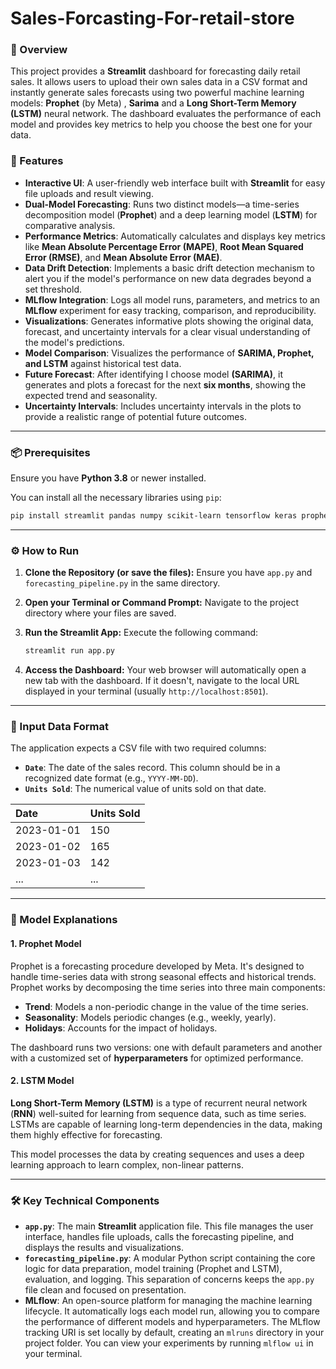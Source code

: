 # Sales-Forcasting-For-retail-store

### 🎯 Overview

This project provides a **Streamlit** dashboard for forecasting daily retail sales. It allows users to upload their own sales data in a CSV format and instantly generate sales forecasts using two powerful machine learning models: **Prophet** (by Meta) , **Sarima** and a **Long Short-Term Memory (LSTM)** neural network. The dashboard evaluates the performance of each model and provides key metrics to help you choose the best one for your data.

### 🚀 Features

  * **Interactive UI**: A user-friendly web interface built with **Streamlit** for easy file uploads and result viewing.
  * **Dual-Model Forecasting**: Runs two distinct models—a time-series decomposition model (**Prophet**) and a deep learning model (**LSTM**) for comparative analysis.
  * **Performance Metrics**: Automatically calculates and displays key metrics like **Mean Absolute Percentage Error (MAPE)**, **Root Mean Squared Error (RMSE)**, and **Mean Absolute Error (MAE)**.
  * **Data Drift Detection**: Implements a basic drift detection mechanism to alert you if the model's performance on new data degrades beyond a set threshold.
  * **MLflow Integration**: Logs all model runs, parameters, and metrics to an **MLflow** experiment for easy tracking, comparison, and reproducibility.
  * **Visualizations**: Generates informative plots showing the original data, forecast, and uncertainty intervals for a clear visual understanding of the model's predictions.
  * **Model Comparison**: Visualizes the performance of **SARIMA, Prophet, and LSTM** against historical test data.
  * **Future Forecast**: After identifying I choose model **(SARIMA)**, it generates and plots a forecast for the next **six months**, showing the expected trend and seasonality.
  * **Uncertainty Intervals**: Includes uncertainty intervals in the plots to provide a realistic range of potential future outcomes.

-----

### 📦 Prerequisites

Ensure you have **Python 3.8** or newer installed.

You can install all the necessary libraries using `pip`:

```bash
pip install streamlit pandas numpy scikit-learn tensorflow keras prophet mlflow matplotlib seaborn
```

-----

### ⚙️ How to Run

1.  **Clone the Repository (or save the files):**
    Ensure you have `app.py` and `forecasting_pipeline.py` in the same directory.

2.  **Open your Terminal or Command Prompt:**
    Navigate to the project directory where your files are saved.

3.  **Run the Streamlit App:**
    Execute the following command:

    ```bash
    streamlit run app.py
    ```

4.  **Access the Dashboard:**
    Your web browser will automatically open a new tab with the dashboard. If it doesn't, navigate to the local URL displayed in your terminal (usually `http://localhost:8501`).

-----

### 📂 Input Data Format

The application expects a CSV file with two required columns:

  * **`Date`**: The date of the sales record. This column should be in a recognized date format (e.g., `YYYY-MM-DD`).
  * **`Units Sold`**: The numerical value of units sold on that date.

| Date       | Units Sold |
| :--------- | :--------- |
| 2023-01-01 | 150        |
| 2023-01-02 | 165        |
| 2023-01-03 | 142        |
| ...        | ...        |

-----

### 🧠 Model Explanations

#### 1\. Prophet Model

Prophet is a forecasting procedure developed by Meta. It's designed to handle time-series data with strong seasonal effects and historical trends. Prophet works by decomposing the time series into three main components:

  * **Trend**: Models a non-periodic change in the value of the time series.
  * **Seasonality**: Models periodic changes (e.g., weekly, yearly).
  * **Holidays**: Accounts for the impact of holidays.

The dashboard runs two versions: one with default parameters and another with a customized set of **hyperparameters** for optimized performance.

#### 2\. LSTM Model

**Long Short-Term Memory (LSTM)** is a type of recurrent neural network (**RNN**) well-suited for learning from sequence data, such as time series. LSTMs are capable of learning long-term dependencies in the data, making them highly effective for forecasting.

This model processes the data by creating sequences and uses a deep learning approach to learn complex, non-linear patterns.

-----

### 🛠️ Key Technical Components

  * **`app.py`**: The main **Streamlit** application file. This file manages the user interface, handles file uploads, calls the forecasting pipeline, and displays the results and visualizations.
  * **`forecasting_pipeline.py`**: A modular Python script containing the core logic for data preparation, model training (Prophet and LSTM), evaluation, and logging. This separation of concerns keeps the `app.py` file clean and focused on presentation.
  * **MLflow**: An open-source platform for managing the machine learning lifecycle. It automatically logs each model run, allowing you to compare the performance of different models and hyperparameters. The MLflow tracking URI is set locally by default, creating an `mlruns` directory in your project folder. You can view your experiments by running `mlflow ui` in your terminal.
